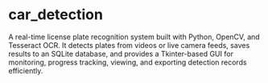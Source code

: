 # car_detection
A real-time license plate recognition system built with Python, OpenCV, and Tesseract OCR. It detects plates from videos or live camera feeds, saves results to an SQLite database, and provides a Tkinter-based GUI for monitoring, progress tracking, viewing, and exporting detection records efficiently.
